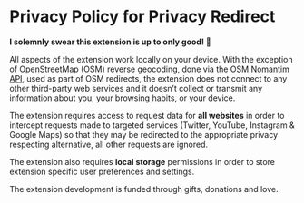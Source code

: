 # Privacy Policy for Privacy Redirect

**I solemnly swear this extension is up to only good! 🙂**

All aspects of the extension work locally on your device. With the exception of 
OpenStreetMap (OSM) reverse geocoding, done via the [OSM Nomantim API](https://nominatim.org/release-docs/latest/), 
used as part of OSM redirects, the extension does not connect to any other
third-party web services and it doesn’t collect or transmit 
any information about you, your browsing habits, or your device.

The extension requires access to request data for **all websites** in order 
to intercept requests made to targeted services (Twitter, YouTube, Instagram & 
Google Maps) so that they may be redirected to the appropriate privacy 
respecting alternative, all other requests are ignored.

The extension also requires **local storage** permissions in order to store 
extension specific user preferences and settings.

The extension development is funded through gifts, donations and love.
